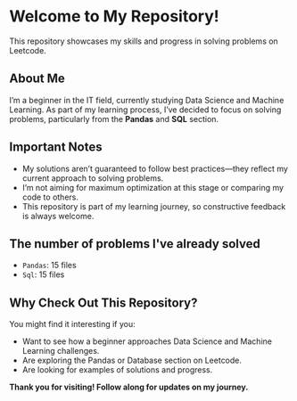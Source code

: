 # Welcome to My Repository!  

This repository showcases my skills and progress in solving problems on Leetcode.  

## About Me  

I’m a beginner in the IT field, currently studying Data Science and Machine Learning. As part of my learning process, I’ve decided to focus on solving problems, particularly from the **Pandas** and **SQL** section. 

## Important Notes  

- My solutions aren’t guaranteed to follow best practices—they reflect my current approach to solving problems.  
- I’m not aiming for maximum optimization at this stage or comparing my code to others.  
- This repository is part of my learning journey, so constructive feedback is always welcome.  

## The number of problems I've already solved

<!-- FILE_COUNT_START -->
- `Pandas`: 15 files
- `Sql`: 15 files
<!-- FILE_COUNT_END -->

## Why Check Out This Repository?  

You might find it interesting if you:  
- Want to see how a beginner approaches Data Science and Machine Learning challenges.  
- Are exploring the Pandas or Database section on Leetcode.  
- Are looking for examples of solutions and progress.  

**Thank you for visiting! Follow along for updates on my journey.**
